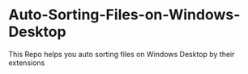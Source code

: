 # Auto-Sorting-Files-on-Windows-Desktop
This Repo helps you auto sorting files on Windows Desktop by their extensions
